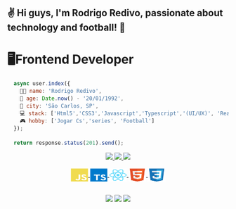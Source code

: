 ## ✌️ Hi guys, I'm Rodrigo Redivo, passionate about technology and football! 🚀

# **🖥Frontend Developer**

```javascript
  async user.index({
    👨‍🦰 name: 'Rodrigo Redivo',
    📆 age: Date.now() - '20/01/1992', 
    🌄 city: 'São Carlos, SP',
    💻 stack: ['Html5','CSS3','Javascript','Typescript','(UI/UX)', 'React'],
    🎮 hobby: ['Jogar Cs','series', 'Football']
  });

  return response.status(201).send();
```

<div align="center">
  <a href="https://github.com/RodrigoRedivo">
  <img height="180em" src="https://github-readme-stats.vercel.app/api?username=RodrigoRedivo&show_icons=true&theme=omni&include_all_commits=true&count_private=true"/>
  <img height="180em" src="https://github-readme-stats.vercel.app/api/top-langs/?username=RodrigoRedivo&layout=compact&langs_count=10&theme=omni"/>
  <img height="180em" src="https://github-readme-streak-stats.herokuapp.com/?user=RodrigoRedivo&border=true&theme=omni" />
</div>

<div align="center"><br>
  <img align="center" alt="Rod-Js" height="30" width="40" src="https://raw.githubusercontent.com/devicons/devicon/master/icons/javascript/javascript-plain.svg">
  <img align="center" alt="Rod-Ts" height="30" width="40" src="https://raw.githubusercontent.com/devicons/devicon/master/icons/typescript/typescript-plain.svg">
  <img align="center" alt="Rod-React" height="30" width="40" src="https://raw.githubusercontent.com/devicons/devicon/master/icons/react/react-original.svg">
  <img align="center" alt="Rod-HTML" height="30" width="40" src="https://raw.githubusercontent.com/devicons/devicon/master/icons/html5/html5-original.svg">
  <img align="center" alt="Rod-CSS" height="30" width="40" src="https://raw.githubusercontent.com/devicons/devicon/master/icons/css3/css3-original.svg">
</div>

##

<div align="center"> 
  <a href="https://instagram.com/rodrigoredivo.dev" target="_blank"><img src="https://img.shields.io/badge/-Instagram-%23E4405F?style=for-the-badge&logo=instagram&logoColor=white" target="_blank"></a>
  <a href = "mailto:rodrigo.a.redivo@gmail.com"><img src="https://img.shields.io/badge/-Gmail-%23333?style=for-the-badge&logo=gmail&logoColor=white" target="_blank"></a>
  <a href="https://www.linkedin.com/in/rodrigo-redivo/" target="_blank"><img src="https://img.shields.io/badge/-LinkedIn-%230077B5?style=for-the-badge&logo=linkedin&logoColor=white" target="_blank"></a> 
 
</div>
